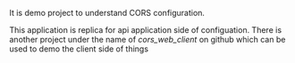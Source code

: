 It is demo project to understand CORS configuration.

This application is replica for api application side of configuation.
There is another project under the name of *cors_web_client*  on github which can be used to demo the client side of things 
 